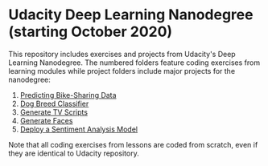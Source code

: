 # Udacity Deep Learning Nanodegree (starting October 2020)

This repository includes exercises and projects from Udacity's Deep Learning Nanodegree. The numbered folders feature coding exercises from learning modules while project folders include major projects for the nanodegree:

1. [Predicting Bike-Sharing Data](https://github.com/bwbelljr/ud_dl_nd/tree/master/2_neural_networks/project1)
2. [Dog Breed Classifier](https://github.com/bwbelljr/ud_dl_nd/tree/master/3_cnns/project_dog_breed_classifier)
3. [Generate TV Scripts](https://github.com/bwbelljr/ud_dl_nd/tree/master/4_rnns/project_tv_script_generation)
4. [Generate Faces](https://github.com/bwbelljr/ud_dl_nd/tree/master/5_gans/project_face_generation)
5. [Deploy a Sentiment Analysis Model](https://github.com/bwbelljr/ud_dl_nd/tree/master/6_deployment/project)

Note that all coding exercises from lessons are coded from scratch, even if they are identical to Udacity repository.

